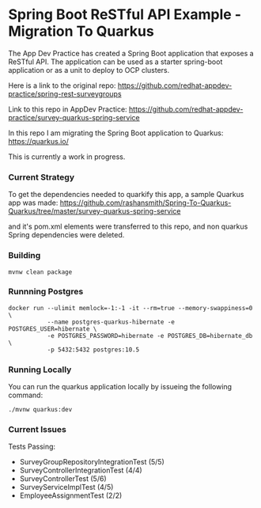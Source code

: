 # Spring Boot ReSTful API Example - Migration To Quarkus
The App Dev Practice has created a Spring Boot application that exposes a ReSTful API. The application can be used as a starter spring-boot application or as a unit to deploy to OCP clusters. 

Here is a link to the original repo: https://github.com/redhat-appdev-practice/spring-rest-surveygroups

Link to this repo in AppDev Practice: https://github.com/redhat-appdev-practice/survey-quarkus-spring-service

In this repo I am migrating the Spring Boot application to Quarkus: https://quarkus.io/

This is currently a work in progress.

### Current Strategy
To get the dependencies needed to quarkify this app, a sample Quarkus app was made: https://github.com/rashansmith/Spring-To-Quarkus-Quarkus/tree/master/survey-quarkus-spring-service

and it's pom.xml elements were transferred to this repo, and non quarkus Spring dependencies were deleted. 


### Building 
```
mvnw clean package
```

### Runnning Postgres

```
docker run --ulimit memlock=-1:-1 -it --rm=true --memory-swappiness=0 \
           --name postgres-quarkus-hibernate -e POSTGRES_USER=hibernate \
           -e POSTGRES_PASSWORD=hibernate -e POSTGRES_DB=hibernate_db \
           -p 5432:5432 postgres:10.5
```

### Running Locally
You can run the quarkus application locally by issueing the following command:

```
./mvnw quarkus:dev
```

### Current Issues

Tests Passing: 
- SurveyGroupRepositoryIntegrationTest (5/5)
- SurveyControllerIntegrationTest (4/4)
- SurveyControllerTest (5/6)
- SurveyServiceImplTest (4/5)
- EmployeeAssignmentTest (2/2)

